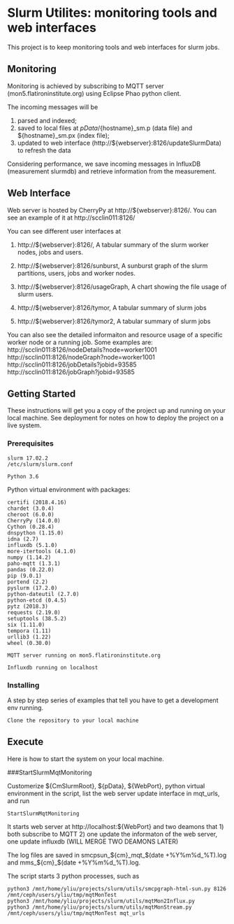 # Slurm Utilites: monitoring tools and web interfaces

This project is to keep monitoring tools and web interfaces for slurm jobs.

## Monitoring
Monitoring is achieved by subscribing to MQTT server (mon5.flatironinstitute.org) using Eclipse Phao python client. 

The incoming messages will be 
1) parsed and indexed; 
2) saved to local files at ${pData}/${hostname}_sm.p (data file) and ${hostname}_sm.px (index file); 
3) updated to web interface (http://${webserver}:8126/updateSlurmData) to refresh the data

Considering performance, we save incoming messages in InfluxDB (measurement slurmdb) and retrieve information from the measurement.

## Web Interface
Web server is hosted by CherryPy at http://${webserver}:8126/. You can see an example of it at http://scclin011:8126/

You can see different user interfaces at
1) http://${webserver}:8126/,
A tabular summary of the slurm worker nodes, jobs and users.

2) http://${webserver}:8126/sunburst,
A sunburst graph of the slurm partitions, users, jobs and worker nodes.

3) http://${webserver}:8126/usageGraph,
A chart showing the file usage of slurm users.

4) http://${webserver}:8126/tymor,
A tabular summary of slurm jobs

4) http://${webserver}:8126/tymor2,
A tabular summary of slurm jobs

You can also see the detailed informaiton and resource usage of a specific worker node or a running job. Some examples are:
http://scclin011:8126/nodeDetails?node=worker1001
http://scclin011:8126/nodeGraph?node=worker1001
http://scclin011:8126/jobDetails?jobid=93585
http://scclin011:8126/jobGraph?jobid=93585

## Getting Started

These instructions will get you a copy of the project up and running on your local machine.  See deployment for notes on how to deploy the project on a live system.

### Prerequisites

```
slurm 17.02.2
/etc/slurm/slurm.conf
```

```
Python 3.6
```

Python virtual environment with packages:
```
certifi (2018.4.16)
chardet (3.0.4)
cheroot (6.0.0)
CherryPy (14.0.0)
Cython (0.28.4)
dnspython (1.15.0)
idna (2.7)
influxdb (5.1.0)
more-itertools (4.1.0)
numpy (1.14.2)
paho-mqtt (1.3.1)
pandas (0.22.0)
pip (9.0.1)
portend (2.2)
pyslurm (17.2.0)
python-dateutil (2.7.0)
python-etcd (0.4.5)
pytz (2018.3)
requests (2.19.0)
setuptools (38.5.2)
six (1.11.0)
tempora (1.11)
urllib3 (1.22)
wheel (0.30.0)
```

```
MQTT server running on mon5.flatironinstitute.org
```

```
Influxdb running on localhost
```

### Installing

A step by step series of examples that tell you have to get a development env running.

```
Clone the repository to your local machine
```

## Execute

Here is how to start the system on your local machine.

###StartSlurmMqtMonitoring 

Customerize ${CmSlurmRoot}, ${pData}, ${WebPort}, python virtual environment in the script, list the web server update interface in mqt_urls, and run
```
StartSlurmMqtMonitoring
```
It starts web server at http://localhost:${WebPort} and two deamons that 1) both subscribe to MQTT 2) one update the informaton of the web server, one update influxdb (WILL MERGE TWO DEAMONS LATER)

The log files are saved in smcpsun_${cm}_mqt_$(date +%Y%m%d_%T).log and mms_${cm}_$(date +%Y%m%d_%T).log.

The script starts 3 python processes, such as 
```
python3 /mnt/home/yliu/projects/slurm/utils/smcpgraph-html-sun.py 8126 /mnt/ceph/users/yliu/tmp/mqtMonTest
python3 /mnt/home/yliu/projects/slurm/utils/mqtMon2Influx.py
python3 /mnt/home/yliu/projects/slurm/utils/mqtMonStream.py /mnt/ceph/users/yliu/tmp/mqtMonTest mqt_urls
```



